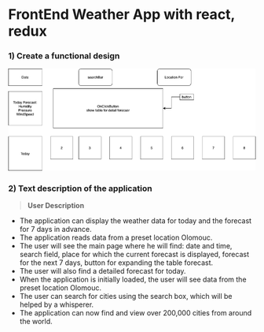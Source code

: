 # FrontEnd Weather App with react, redux 

### 1) Create a functional design

![Schema](/diagram.png)

### 2) Text description of the application
>**User Description**

   - The application can display the weather data for today and the forecast for 7 days in advance.
   - The application reads data from a preset location Olomouc.
   - The user will see the main page where he will find: date and time, search field, place for which the current forecast is displayed, forecast for the next 7   days, button for expanding the table forecast.
   - The user will also find a detailed forecast for today.
   - When the application is initially loaded, the user will see data from the preset location Olomouc.
   - The user can search for cities using the search box, which will be helped by a whisperer.
   - The application can now find and view over 200,000 cities from around the world.


